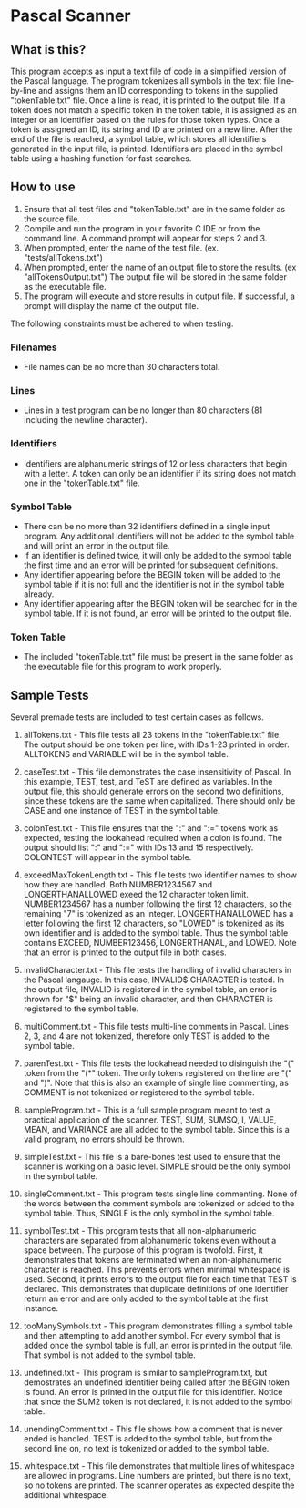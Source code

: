 # Pascal Scanner 


## What is this?
This program accepts as input a text file of code in a simplified version of the Pascal language. 
The program tokenizes all symbols in the text file line-by-line and assigns them an ID corresponding to 
tokens in the supplied "tokenTable.txt" file. Once a line is read, it is printed to the output file. If 
a token does not match a specific token in the token table, it is assigned as an integer or an 
identifier based on the rules for those token types. Once a token is assigned an ID, its string and ID 
are printed on a new line. After the end of the file is reached, a symbol table, which stores all 
identifiers generated in the input file, is printed. Identifiers are placed in the symbol table using a 
hashing function for fast searches.


## How to use
1. Ensure that all test files and "tokenTable.txt" are in the same folder as the source file. 
2. Compile and run the program in your favorite C IDE or from the command line. A command 
    prompt will appear for steps 2 and 3.
2. When prompted, enter the name of the test file. (ex. "tests/allTokens.txt")
3. When prompted, enter the name of an output file to store the results. (ex "allTokensOutput.txt")
    The output file will be stored in the same folder as the executable file. 
4. The program will execute and store results in output file. If successful, a prompt will display 
    the name of the output file.

The following constraints must be adhered to when testing.
### Filenames
* File names can be no more than 30 characters total.
### Lines
* Lines in a test program can be no longer than 80 characters (81 including the newline character).
### Identifiers
* Identifiers are alphanumeric strings of 12 or less characters that begin with a letter. A token can only be an identifier if its string does not match one in the "tokenTable.txt" file.
### Symbol Table
* There can be no more than 32 identifiers defined in a single input program. Any additional 
        identifiers will not be added to the symbol table and will print an error in the output file.
* If an identifier is defined twice, it will only be added to the symbol table the first time 
        and an error will be printed for subsequent definitions.
* Any identifier appearing before the BEGIN token will be added to the symbol table if it is not 
        full and the identifier is not in the symbol table already.
* Any identifier appearing after the BEGIN token will be searched for in the symbol table. If it 
        is not found, an error will be printed to the output file.
### Token Table
* The included "tokenTable.txt" file must be present in the same folder as the executable file
        for this program to work properly. 


## Sample Tests
Several premade tests are included to test certain cases as follows.

1. allTokens.txt - This file tests all 23 tokens in the "tokenTable.txt" file. The output should be 
    one token per line, with IDs 1-23 printed in order. ALLTOKENS and VARIABLE will be in the 
    symbol table.

2. caseTest.txt - This file demonstrates the case insensitivity of Pascal. In this example, TEST, test, 
    and TeST are defined as variables. In the output file, this should generate errors on the second 
    two definitions, since these tokens are the same when capitalized. There should only be CASE and 
    one instance of TEST in the symbol table.

4. colonTest.txt - This file ensures that the ":" and ":=" tokens work as expected, testing the lookahead 
    required when a colon is found. The output should list ":" and ":=" with IDs 13 and 15 respectively. 
    COLONTEST will appear in the symbol table.

5. exceedMaxTokenLength.txt - This file tests two identifier names to show how they are handled. Both 
    NUMBER1234567 and LONGERTHANALLOWED exeed the 12 character token limit. NUMBER1234567 has a number 
    following the first 12 characters, so the remaining "7" is tokenized as an integer. 
    LONGERTHANALLOWED has a letter following the first 12 characters, so "LOWED" is tokenized as its 
    own identifier and is added to the symbol table. Thus the symbol table contains EXCEED, 
    NUMBER123456, LONGERTHANAL, and LOWED. Note that an error is printed to the output file in 
    both cases.

6. invalidCharacter.txt - This file tests the handling of invalid characters in the Pascal langauge. In this
    case, INVALID$ CHARACTER is tested. In the output file, INVALID is registered in the symbol table, 
    an error is thrown for "$" being an invalid character, and then CHARACTER is registered to the 
    symbol table. 

7. multiComment.txt - This file tests multi-line comments in Pascal. Lines 2, 3, and 4 are not tokenized,
    therefore only TEST is added to the symbol table. 

8. parenTest.txt - This file tests the lookahead needed to disinguish the "(" token from the "(*" token. 
    The only tokens registered on the line are "(" and ")". Note that this is also an example of single 
    line commenting, as COMMENT is not tokenized or registered to the symbol table. 

9. sampleProgram.txt - This is a full sample program meant to test a practical application of the scanner. 
    TEST, SUM, SUMSQ, I, VALUE, MEAN, and VARIANCE are all added to the symbol table. Since this is a valid 
    program, no errors should be thrown. 

10. simpleTest.txt - This file is a bare-bones test used to ensure that the scanner is working on a basic level.
    SIMPLE should be the only symbol in the symbol table. 

11. singleComment.txt - This program tests single line commenting. None of the words between the comment symbols
    are tokenized or added to the symbol table. Thus, SINGLE is the only symbol in the symbol table. 

12. symbolTest.txt - This program tests that all non-alphanumeric characters are separated from alphanumeric tokens 
    even without a space between. The purpose of this program is twofold. First, it demonstrates that tokens 
    are terminated when an non-alphanumeric character is reached. This prevents errors when minimal whitespace 
    is used. Second, it prints errors to the output file for each time that TEST is declared. This demonstrates 
    that duplicate definitions of one identifier return an error and are only added to the symbol table at 
    the first instance.

13. tooManySymbols.txt - This program demonstrates filling a symbol table and then attempting to add another symbol. 
    For every symbol that is added once the symbol table is full, an error is printed in the output file. That 
    symbol is not added to the symbol table. 

14. undefined.txt - This program is similar to sampleProgram.txt, but demostrates an undefined identifier being 
    called after the BEGIN token is found. An error is printed in the output file for this identifier.
    Notice that since the SUM2 token is not declared, it is not added to the symbol table. 

15. unendingComment.txt - This file shows how a comment that is never ended is handled. TEST is added to the symbol
    table, but from the second line on, no text is tokenized or added to the symbol table.

16. whitespace.txt - This file demonstrates that multiple lines of whitespace are allowed in programs. Line numbers 
    are printed, but there is no text, so no tokens are printed. The scanner operates as expected despite the 
    additional whitespace. 
